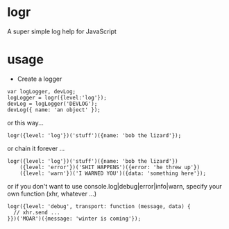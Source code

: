 logr
====

A super simple log help for JavaScript

usage
====
+ Create a logger

```
var logLogger, devLog;
logLogger = logr({level:'log'});
devLog = logLogger('DEVLOG');
devLog({ name: 'an object' });
```

or this way...

```
logr({level: 'log'})('stuff')({name: 'bob the lizard'});
```

or chain it forever ...

```
logr({level: 'log'})('stuff')({name: 'bob the lizard'})
    ({level: 'error'})('SHIT HAPPENS')({error: 'he threw up'})
    ({level: 'warn'})('I WARNED YOU')({data: 'something here'});
```

or if you don't want to use console.log|debug|error|info|warn, 
specify your own function (xhr, whatever ...)

```
logr({level: 'debug', transport: function (message, data) {
  // xhr.send ...
}})('MOAR')({message: 'winter is coming'});
```



